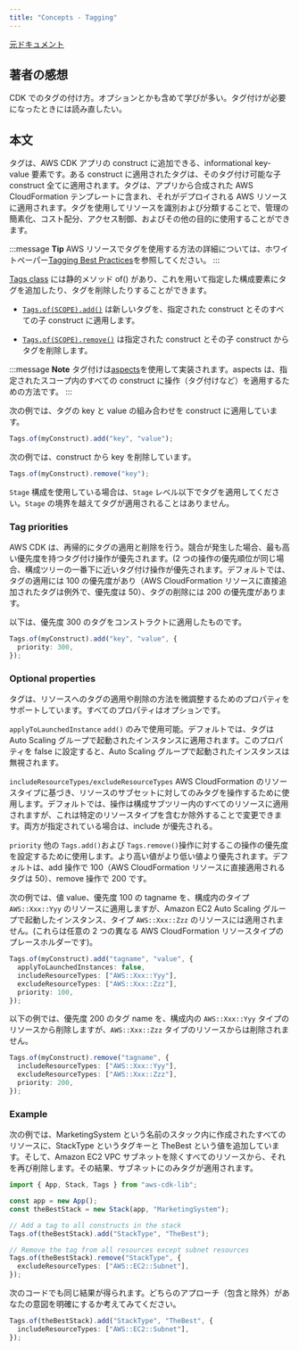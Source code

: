 ```yaml
---
title: "Concepts - Tagging"
---
```


[元ドキュメント](https://docs.aws.amazon.com/cdk/v2/guide/tagging.html)

## 著者の感想

CDK でのタグの付け方。オプションとかも含めて学びが多い。タグ付けが必要になったときには読み直したい。

## 本文

タグは、AWS CDK アプリの construct に追加できる、informational key-value 要素です。ある construct に適用されたタグは、そのタグ付け可能な子 construct 全てに適用されます。タグは、アプリから合成された AWS CloudFormation テンプレートに含まれ、それがデプロイされる AWS リソースに適用されます。タグを使用してリソースを識別および分類することで、管理の簡素化、コスト配分、アクセス制御、およびその他の目的に使用することができます。

:::message
**Tip**
AWS リソースでタグを使用する方法の詳細については、ホワイトペーパー[Tagging Best Practices](https://d1.awsstatic.com/whitepapers/aws-tagging-best-practices.pdf)を参照してください。
:::

[Tags class](https://docs.aws.amazon.com/cdk/api/v2/docs/aws-cdk-lib.Tags.html) には静的メソッド of() があり、これを用いて指定した構成要素にタグを追加したり、タグを削除したりすることができます。

- [`Tags.of(SCOPE).add()`](https://docs.aws.amazon.com/cdk/api/v2/docs/aws-cdk-lib.Tags.html#addkey-value-props) は新しいタグを、指定された construct とそのすべての子 construct に適用します。

- [`Tags.of(SCOPE).remove()`](https://docs.aws.amazon.com/cdk/api/v2/docs/aws-cdk-lib.Tags.html#removekey-props) は指定された construct とその子 construct からタグを削除します。

:::message
**Note**
タグ付けは[aspects](./15-concepts-aspects)を使用して実装されます。aspects は、指定されたスコープ内のすべての construct に操作（タグ付けなど）を適用するための方法です。
:::

次の例では、タグの key と value の組み合わせを construct に適用しています。

```ts
Tags.of(myConstruct).add("key", "value");
```

次の例では、construct から key を削除しています。

```ts
Tags.of(myConstruct).remove("key");
```

`Stage` 構成を使用している場合は、`Stage` レベル以下でタグを適用してください。`Stage` の境界を越えてタグが適用されることはありません。

### Tag priorities

AWS CDK は、再帰的にタグの適用と削除を行う。競合が発生した場合、最も高い優先度を持つタグ付け操作が優先されます。(2 つの操作の優先順位が同じ場合、構成ツリーの一番下に近いタグ付け操作が優先されます。デフォルトでは、タグの適用には 100 の優先度があり（AWS CloudFormation リソースに直接追加されたタグは例外で、優先度は 50）、タグの削除には 200 の優先度があります。

以下は、優先度 300 のタグをコンストラクトに適用したものです。

```ts
Tags.of(myConstruct).add("key", "value", {
  priority: 300,
});
```

### Optional properties

タグは、リソースへのタグの適用や削除の方法を微調整するためのプロパティをサポートしています。すべてのプロパティはオプションです。

`applyToLaunchedInstance`
`add()` のみで使用可能。デフォルトでは、タグは Auto Scaling グループで起動されたインスタンスに適用されます。このプロパティを false に設定すると、Auto Scaling グループで起動されたインスタンスは無視されます。

`includeResourceTypes/excludeResourceTypes`
AWS CloudFormation のリソースタイプに基づき、リソースのサブセットに対してのみタグを操作するために使用します。デフォルトでは、操作は構成サブツリー内のすべてのリソースに適用されますが、これは特定のリソースタイプを含むか除外することで変更できます。両方が指定されている場合は、include が優先される。

`priority`
他の `Tags.add()`および `Tags.remove()`操作に対するこの操作の優先度を設定するために使用します。より高い値がより低い値より優先されます。デフォルトは、add 操作で 100（AWS CloudFormation リソースに直接適用されるタグは 50）、remove 操作で 200 です。

次の例では、値 value、優先度 100 の tagname を、構成内のタイプ `AWS::Xxx::Yyy` のリソースに適用しますが、Amazon EC2 Auto Scaling グループで起動したインスタンス、タイプ `AWS::Xxx::Zzz` のリソースには適用されません。(これらは任意の 2 つの異なる AWS CloudFormation リソースタイプのプレースホルダーです)。

```ts
Tags.of(myConstruct).add("tagname", "value", {
  applyToLaunchedInstances: false,
  includeResourceTypes: ["AWS::Xxx::Yyy"],
  excludeResourceTypes: ["AWS::Xxx::Zzz"],
  priority: 100,
});
```

以下の例では、優先度 200 のタグ name を、構成内の `AWS::Xxx::Yyy` タイプのリソースから削除しますが、`AWS::Xxx::Zzz` タイプのリソースからは削除されません。

```ts
Tags.of(myConstruct).remove("tagname", {
  includeResourceTypes: ["AWS::Xxx::Yyy"],
  excludeResourceTypes: ["AWS::Xxx::Zzz"],
  priority: 200,
});
```

### Example

次の例では、MarketingSystem という名前のスタック内に作成されたすべてのリソースに、StackType というタグキーと TheBest という値を追加しています。そして、Amazon EC2 VPC サブネットを除くすべてのリソースから、それを再び削除します。その結果、サブネットにのみタグが適用されます。

```ts
import { App, Stack, Tags } from "aws-cdk-lib";

const app = new App();
const theBestStack = new Stack(app, "MarketingSystem");

// Add a tag to all constructs in the stack
Tags.of(theBestStack).add("StackType", "TheBest");

// Remove the tag from all resources except subnet resources
Tags.of(theBestStack).remove("StackType", {
  excludeResourceTypes: ["AWS::EC2::Subnet"],
});
```

次のコードでも同じ結果が得られます。どちらのアプローチ（包含と除外）があなたの意図を明確にするか考えてみてください。

```ts
Tags.of(theBestStack).add("StackType", "TheBest", {
  includeResourceTypes: ["AWS::EC2::Subnet"],
});
```
